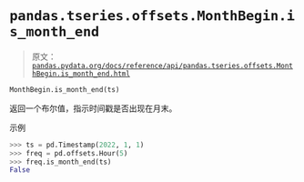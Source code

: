 # `pandas.tseries.offsets.MonthBegin.is_month_end`

> 原文：[`pandas.pydata.org/docs/reference/api/pandas.tseries.offsets.MonthBegin.is_month_end.html`](https://pandas.pydata.org/docs/reference/api/pandas.tseries.offsets.MonthBegin.is_month_end.html)

```py
MonthBegin.is_month_end(ts)
```

返回一个布尔值，指示时间戳是否出现在月末。

示例

```py
>>> ts = pd.Timestamp(2022, 1, 1)
>>> freq = pd.offsets.Hour(5)
>>> freq.is_month_end(ts)
False 
```
